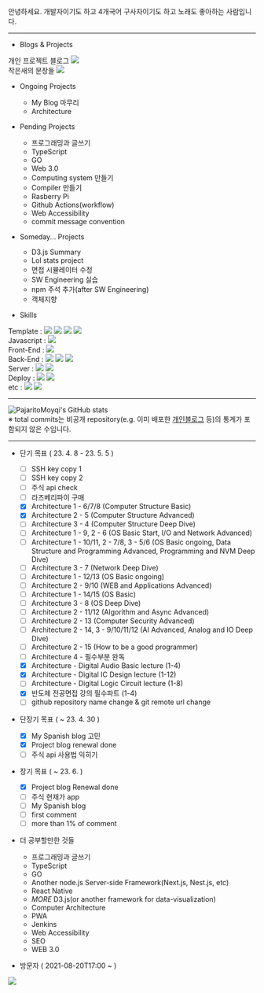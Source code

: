 안녕하세요. 개발자이기도 하고 4개국어 구사자이기도 하고 노래도 좋아하는 사람입니다.

***


- Blogs & Projects

개인 프로젝트 블로그 <a href="https://www.pajaritoprojects.com" rel="noreferrer" target="_blank"><img src="https://img.shields.io/static/v1?label=Blog&message=Pajarito Projects Blog&color=<COLOR>"/></a>
<br>
작은새의 문장들 <a href="https://pajaritomoyqi.github.io/Daily-Inspiration" rel="noreferrer" target="_blank"><img src="https://img.shields.io/static/v1?label=Project&message=작은새의 문장들&color=<COLOR>"/></a>
<br>

- Ongoing Projects

  - My Blog 마무리<br>
  - Architecture<br>

- Pending Projects

  - 프로그래밍과 글쓰기<br>
  - TypeScript<br>
  - GO<br>
  - Web 3.0<br>
  - Computing system 만들기<br>
  - Compiler 만들기<br>
  - Rasberry Pi<br>
  - Github Actions(workflow)<br>
  - Web Accessibility<br>
  - commit message convention<br>

- Someday... Projects

  - D3.js Summary<br>
  - Lol stats project<br>
  - 면접 시뮬레이터 수정<br>
  - SW Engineering 실습<br>
  - npm 주석 추가(after SW Engineering)<br>
  - 객체지향<br>

- Skills

Template : 
<img src="https://img.shields.io/badge/HTML5-E34F26?style=flat-square&logo=HTML5&logoColor=white"/>
<img src="https://img.shields.io/badge/EJS-b4ca65?style=flat-square&logoColor=white"/>
<img src="https://img.shields.io/badge/CSS3-1572B6?style=flat-square&logo=CSS3&logoColor=white"/>
<img src="https://img.shields.io/badge/Bootstrap-7952B3?style=flat-square&logo=Bootstrap&logoColor=white"/>
<br>
Javascript : 
<img src="https://img.shields.io/badge/Javascript-F7DF1E?style=flat-square&logo=JavaScript&logoColor=white"/>
<br>
Front-End : 
<img src="https://img.shields.io/badge/React-61DAFB?style=flat-square&logo=React&logoColor=white"/>
<br>
Back-End :
<img src="https://img.shields.io/badge/Node.js-339933?style=flat-square&logo=Node.js&logoColor=white"/>
<img src="https://img.shields.io/badge/Express-000000?style=flat-square&logo=Express&logoColor=white"/>
<img src="https://img.shields.io/badge/Django-092E20?style=flat-square&logo=Django&logoColor=white"/>
<br>
Server : 
<img src="https://img.shields.io/badge/Linux-FCC624?style=flat-square&logo=Linux&logoColor=white"/>
<img src="https://img.shields.io/badge/NGINX-009639?style=flat-square&logo=NGINX&logoColor=white"/>
<br>
Deploy : 
<img src="https://img.shields.io/badge/DigitalOcean-0080FF?style=flat-square&logo=DigitalOcean&logoColor=white"/>
<img src="https://img.shields.io/badge/GithubPages-181717?style=flat-square&logo=GitHub&logoColor=white"/>
<br>
etc : 
<img src="https://img.shields.io/badge/Responsive-6E85B2?style=flat-square&logoColor=white"/>
<img src="https://img.shields.io/badge/WebCrawling-B1D4E0?style=flat-square&logoColor=white"/>

***

![PajaritoMoyqi's GitHub stats](https://github-readme-stats.vercel.app/api?username=PajaritoMoyqi&show_icons=true&theme=radical)
<br>
&#8251; total commits는 비공개 repository(e.g. 이미 배포한 [개인블로그](http://www.pajaritoprojects.com "작은새 블로그") 등)의 통계가 포함되지 않은 수입니다.

***

- 단기 목표 ( 23. 4. 8 - 23. 5. 5 )
  - [ ] SSH key copy 1
  - [ ] SSH key copy 2
  - [ ] 주식 api check
  - [ ] 라즈베리파이 구매
  - [x] Architecture 1 - 6/7/8 (Computer Structure Basic)
  - [x] Architecture 2 - 5 (Computer Structure Advanced)
  - [ ] Architecture 3 - 4 (Computer Structure Deep Dive)
  - [ ] Architecture 1 - 9, 2 - 6 (OS Basic Start, I/O and Network Advanced)
  - [ ] Architecture 1 - 10/11, 2 - 7/8, 3 - 5/6 (OS Basic ongoing, Data Structure and Programming Advanced, Programming and NVM Deep Dive)
  - [ ] Architecture 3 - 7 (Network Deep Dive)
  - [ ] Architecture 1 - 12/13 (OS Basic ongoing)
  - [ ] Architecture 2 - 9/10 (WEB and Applications Advanced)
  - [ ] Architecture 1 - 14/15 (OS Basic)
  - [ ] Architecture 3 - 8 (OS Deep Dive)
  - [ ] Architecture 2 - 11/12 (Algorithm and Async Advanced)
  - [ ] Architecture 2 - 13 (Computer Security Advanced)
  - [ ] Architecture 2 - 14, 3 - 9/10/11/12 (AI Advanced, Analog and IO Deep Dive)
  - [ ] Architecture 2 - 15 (How to be a good programmer)
  - [ ] Architecture 4 - 필수부분 완독
  - [x] Architecture - Digital Audio Basic lecture (1-4)
  - [x] Architecture - Digital IC Design lecture (1-12)
  - [ ] Architecture - Digital Logic Circuit lecture (1-8)
  - [x] 반도체 전공면접 강의 필수파트 (1-4)
  - [ ] github repository name change & git remote url change

- 단장기 목표 ( ~ 23. 4. 30 )
  - [x] My Spanish blog 고민
  - [x] Project blog renewal done
  - [ ] 주식 api 사용법 익히기

- 장기 목표 ( ~ 23. 6. )
  - [x] Project blog Renewal done
  - [ ] 주식 현재가 app
  - [ ] My Spanish blog
  - [ ] first comment
  - [ ] more than 1% of comment

- 더 공부할만한 것들
  - 프로그래밍과 글쓰기
  - TypeScript
  - GO
  - Another node.js Server-side Framework(Next.js, Nest.js, etc)
  - React Native
  - *MORE* D3.js(or another framework for data-visualization)
  - Computer Architecture
  - PWA
  - Jenkins
  - Web Accessibility
  - SEO
  - WEB 3.0

- 방문자 ( 2021-08-20T17:00 ~  )

<a href="https://hits.seeyoufarm.com"><img src="https://hits.seeyoufarm.com/api/count/incr/badge.svg?url=https%3A%2F%2Fgithub.com%2FPajaritoMoyqi&count_bg=%2379C83D&title_bg=%23555555&icon=&icon_color=%23E7E7E7&title=hits&edge_flat=false"/></a>